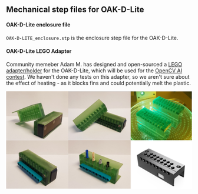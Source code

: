 ## Mechanical step files for OAK-D-Lite

#### OAK-D-Lite enclosure file

`OAK-D-LITE_enclosure.stp` is the enclosure step file for the OAK-D-Lite.

#### OAK-D-Lite LEGO Adapter

Community memeber Adam M. has designed and open-sourced a [LEGO adapter/holder](https://github.com/muelleradam/OLLA) for the OAK-D-Lite, which will be used for the [OpenCV AI contest](https://opencv.org/opencv-spatial-ai-contest/).
We haven't done any tests on this adapter, so we aren't sure about the effect of heating - as it blocks fins and could potentially melt the plastic.

![lego_adapter](https://github.com/muelleradam/OLLA/blob/main/OLLA_V112.png)
